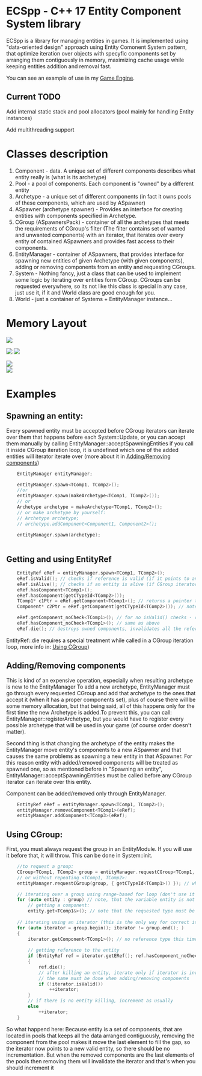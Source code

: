 # ECSpp -  C++ 17 Entity Component System library
ECSpp is a library for managing entities in games. It is implemented using "data-oriented design" approach using Entity Comonent System pattern, that optimize iteration over objects with specyfic components set by arranging them contiguously in memory, maximizing cache usage while keeping entities addition and removal fast.

You can see an example of use in my [Game Engine](https://github.com/Exepp/GameEngine).

Current TODO
------------
Add internal static stack and pool allocators (pool mainly for handling Entity instances)

Add multithreading support

# Classes description
1. Component - data. A unique set of different components describes what entity really is (what is its archetype)
2. Pool<Component> - a pool of components. Each component is "owned" by a different entity
3. Archetype - a unique set of different components (in fact it owns pools of these components, which are used by ASpawner)
4. ASpawner (archetype spawner) - Provides an interface for creating entities with components specified in Archetype.
5. CGroup (ASpawnersPack) - container of all the archetypes that meets the requirements of CGroup's filter (The filter contains set of wanted and unwanted components) with an iterator, that iterates over every entity of contained ASpawners and provides fast access to their components.
6. EntityManager - container of ASpawners, that provides interface for spawning new entities of given Archetype (with given components), adding or removing components from an entity and requesting CGroups. 
7. System - Nothing fancy, just a class that can be used to implement some logic by iterating over entities form CGroup. CGroups can be requested everywhere, so its not like this class is special in any case, just use it, if it and World class are good enough for you.
7. World - just a container of Systems + EntityManager instance...

# Memory Layout
![](Documentation/Memory%20Layout/Pool.PNG)

![](Documentation/Memory%20Layout/Archetype3.PNG)        ![](Documentation/Memory%20Layout/ASpawner.PNG)

![](Documentation/Memory%20Layout/CGroup.PNG)           
![](Documentation/Memory%20Layout/Entity.PNG)

# Examples

## Spawning an entity:
Every spawned entity must be accepted before CGroup iterators can iterate over them
that happens before each System::Update, or you can accept them manually by calling EntityManager::acceptSpawningEntities
if you call it inside CGroup iteration loop, it is undefined which one of the added entities will iterator iterate over (more about it in [Adding/Removing components](#addingremoving-components))
```c++
    EntityManager entityManager;

    entityManager.spawn<TComp1, TComp2>();
    //or
    entityManager.spawn(makeArchetype<TComp1, TComp2>());
    // or
    Archetype archetype = makeArchetype<TComp1, TComp2>();
    // or make archetype by yourself: 
    // Archetype archetype;
    // archetype.addComponent<Component1, Component2>();

    entityManager.spawn(archetype);
    
```

## Getting and using EntityRef
```c++
    EntityRef eRef = entityManager.spawn<TComp1, TComp2>();
    eRef.isValid(); // checks if reference is valid (if it points to an Entity and if is, then checks if that Entity is valid)
    eRef.isAlive(); // checks if an entity is alive (if CGroup iterators will iterate over this entity)
    eRef.hasComponent<TComp1>();
    eRef.hasComponent(getCTypeId<TComp2>());
    TComp1* c1Ptr = eRef.getComponent<TComp1>(); // returns a pointer to the component, returns nullptr if the entity does not have the component
    Component* c2Ptr = eRef.getComponent(getCTypeId<TComp2>()); // note, that here it returns a Component*, not Component2*

    eRef.getComponent_noCheck<TComp1>(); // for no isValid() checks - call it if you checked it by yourself (it will throw if invalid) and you want to get many components
    eRef.hasComponent_noCheck<TComp1>(); // same as above
    eRef.die(); // destroys owned components, invalidates all the references to this entity)
```
EntityRef::die requires a special treatment while called in a CGroup iteration loop, more info in: [Using CGroup](#using-cgroup))

## Adding/Removing components
This is kind of an expensive operation, especially when resulting archetype is new to the EntityManager
To add a new archetype, EntityManager must go through every requested CGroup and add that archetype to the ones that accept it (when it has a proper components set), plus of course there will be some memory allocation, but that being said, all of this happens only for the first time the new Archetype is added.To prevent this, you can call: EntityManager::registerArchetype, but you would have to register every possible archetype that will be used in your game (of course order doesn't matter).

Second thing is that changing the archetype of the entity makes the EntityManager move entity's components to a new ASpawner and that causes the same problems as spawning a new entity in that ASpawner. For this reason entity with added/removed components will be treated as spawned one, so as mentioned before in "Spawning an entity", EntityManager::acceptSpawningEntities must be called before any CGroup iterator can iterate over this entity.

Component can be added/removed only through EntityManager.

```c++
    EntityRef eRef = entityManager.spawn<TComp1, TComp2>();
    entityManager.removeComponent<TComp1>(eRef);
    entityManager.addComponent<TComp3>(eRef);
```

## Using CGroup:
First, you must always request the group in an EntityModule. If you will use it before that, it will throw. This can be done in System::init.

```c++
    //to request a group:
    CGroup<TComp1, TComp2> group = entityManager.requestCGroup<TComp1, TComp2>(Bitmask({ getCTypeId<TComp3>() })); // requests a group, that wants entities with TComp1, TComp2 and without TComp3
    // or without repeating <TComp1, TComp2>:
    entityManager.requestCGroup(group, { getCTypeId<TComp1>() }); // when there are the same components wanted and unwanted, unwanted specifier will be ignored

    // iterating over a group using range-based for loop (don't use it if you kill entities or add/remove components from entities): 
    for (auto entity : group) // note, that the variable entity is not a reference
        // getting a component:
        entity.get<TComp1&>(); // note that the requested type must be a reference (won't compile otherwise) (const reference if group is const)
    
    // iterating using an iterator (this is the only way for correct iteration with in-loop components adding/removal or entities killing (also you can access entity reference through an iterator))
    for (auto iterator = group.begin(); iterator != group.end(); )
    {
        iterator.getComponent<TComp1>(); // no reference type this time
        
        // getting reference to the entity
        if (EntityRef ref = iterator.getERef(); ref.hasComponent_noCheck<TComp3>()) // just some reference use example
        {
            ref.die();
            // after killing an entity, iterate only if iterator is invalid
            // the same must be done when adding/removing components
            if (!iterator.isValid())
                ++iterator;
        }
        // if there is no entity killing, increment as usually
        else
            ++iterator;
    }
```
So what happend here:
Because entity is a set of components, that are located in pools that keeps all the data arranged contiguously, 
removing the component from the pool makes it move the last element to fill the gap, so the iterator now points to a new valid entity, so there should be no incrementation. But when the removed components are the last elements of the pools then removing them will invalidate the iterator and that's when you should increment it
